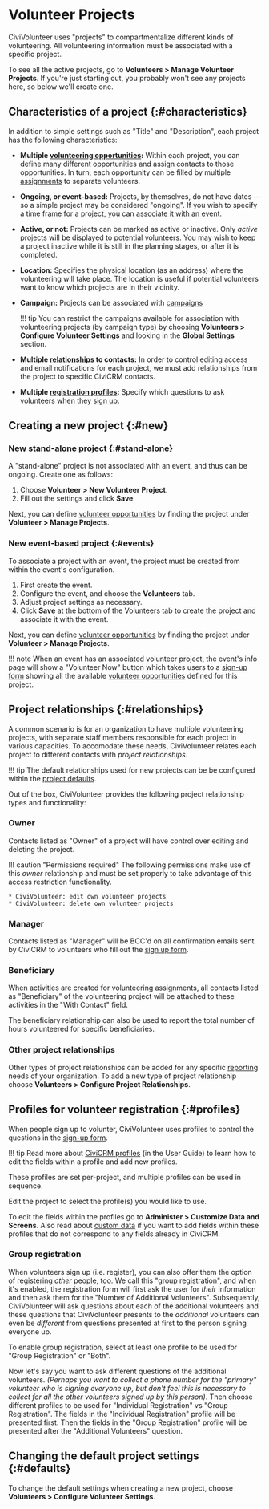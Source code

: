 # Volunteer Projects

CiviVolunteer uses "projects" to compartmentalize different kinds of volunteering. All volunteering information must be associated with a specific project.

To see all the active projects, go to **Volunteers > Manage Volunteer Projects**. If you're just starting out, you probably won't see any projects here, so below we'll create one.

## Characteristics of a project {:#characteristics}

In addition to simple settings such as "Title" and "Description", each project has the following characteristics:

* **Multiple [volunteering opportunities](../opportunities):** Within each project, you can define many different opportunities and assign contacts to those opportunities. In turn, each opportunity can be filled by multiple [assignments](../assignments) to separate volunteers.

* **Ongoing, or event-based:** Projects, by themselves, do not have dates &mdash; so a simple project may be considered "ongoing". If you wish to specify a time frame for a project, you can [associate it with an event](#events).

* **Active, or not:** Projects can be marked as active or inactive. Only *active* projects will be displayed to potential volunteers. You may wish to keep a project inactive while it is still in the planning stages, or after it is completed.

* **Location:** Specifies the physical location (as an address) where the volunteering will take place. The location is useful if potential volunteers want to know which projects are in their vicinity.

* **Campaign:** Projects can be associated with [campaigns](https://docs.civicrm.org/user/en/stable/campaign/what-is-civicampaign/)

    !!! tip
        You can restrict the campaigns available for association with volunteering projects (by campaign type) by choosing **Volunteers > Configure Volunteer Settings** and looking in the **Global Settings** section.

* **Multiple [relationships](#relationships) to contacts:** In order to control editing access and email notifications for each project, we must add relationships from the project to specific CiviCRM contacts.

* **Multiple [registration profiles](#profiles):** Specify which questions to ask volunteers when they [sign up](../sign-up-form).


## Creating a new project {:#new}

### New stand-alone project {:#stand-alone}

A "stand-alone" project is not associated with an event, and thus can be ongoing. Create one as follows:

1. Choose **Volunteer > New Volunteer Project**.
2. Fill out the settings and click **Save**.

Next, you can define [volunteer opportunities](../opportunities) by finding the project under **Volunteer > Manage Projects**.

### New event-based project {:#events}

To associate a project with an event, the project must be created from within the event's configuration.

1. First create the event.
2. Configure the event, and choose the **Volunteers** tab.
3. Adjust project settings as necessary.
3. Click **Save** at the bottom of the Volunteers tab to create the project and associate it with the event.

Next, you can define [volunteer opportunities](../opportunities) by finding the project under **Volunteer > Manage Projects**.

!!! note
    When an event has an associated volunteer project, the event's info page will show a "Volunteer Now" button which takes users to a [sign-up form](../sign-up-form) showing all the available [volunteer opportunities](../opportunities) defined for this project.


## Project relationships {:#relationships}

A common scenario is for an organization to have multiple volunteering projects, with separate staff members responsible for each project in various capacities. To accomodate these needs, CiviVolunteer relates each project to different contacts with *project relationships*.

!!! tip
    The default relationships used for new projects can be be configured within the [project defaults](#defaults).

Out of the box, CiviVolunteer provides the following project relationship types and functionality:

### Owner

Contacts listed as "Owner" of a project will have control over editing and deleting the project.

!!! caution "Permissions required"
    The following permissions make use of this *owner* relationship and must be set properly to take advantage of this access restriction functionality.

    * CiviVolunteer: edit own volunteer projects
    * CiviVolunteer: delete own volunteer projects

### Manager

Contacts listed as "Manager" will be BCC'd on all confirmation emails sent by CiviCRM to volunteers who fill out the [sign up form](../sign-up-form).

### Beneficiary

When activities are created for volunteering assignments, all contacts listed as "Beneficiary" of the volunteering project will be attached to these activities in the "With Contact" field.

The beneficiary relationship can also be used to report the total number of hours volunteered for specific beneficiaries.

### Other project relationships

Other types of project relationships can be added for any specific [reporting](../reporting) needs of your organization. To add a new type of project relationship choose **Volunteers > Configure Project Relationships**.


## Profiles for volunteer registration {:#profiles}

When people sign up to volunter, CiviVolunteer uses profiles to control the questions in the [sign-up form](../sign-up-form).

!!! tip
    Read more about [CiviCRM profiles](https://docs.civicrm.org/user/en/stable/organising-your-data/profiles/) (in the User Guide) to learn how to edit the fields within a profile and add new profiles.

These profiles are set per-project, and multiple profiles can be used in sequence.

Edit the project to select the profile(s) you would like to use.

To edit the fields within the profiles go to **Administer > Customize Data and Screens**. Also read about [custom data](../custom-data) if you want to add fields within these profiles that do not correspond to any fields already in CiviCRM.

### Group registration

When volunteers sign up (i.e. register), you can also offer them the option of  registering *other* people, too. We call this "group registration", and when it's enabled, the registration form will first ask the user for *their* information and then ask them for the "Number of Additional Volunteers". Subsequently, CiviVolunteer will ask questions about each of the additional volunteers and these questions that CiviVolunteer presents to the *additional* volunteers can even be *different* from questions presented at first to the person signing everyone up.

To enable group registration, select at least one profile to be used for "Group Registration" or "Both".

Now let's say you want to ask different questions of the additional volunteers. *(Perhaps you want to collect a phone number for the "primary" volunteer who is signing everyone up, but don't feel this is necessary to collect for all the other volunteers signed up by this person)*. Then choose different profiles to be used for "Individual Registration" vs "Group Registration". The fields in the "Individual Registration" profile will be presented first. Then the fields in the "Group Registration" profile will be presented after the "Additional Volunteers" question.


## Changing the default project settings {:#defaults}

To change the default settings when creating a new project, choose **Volunteers > Configure Volunteer Settings**.
